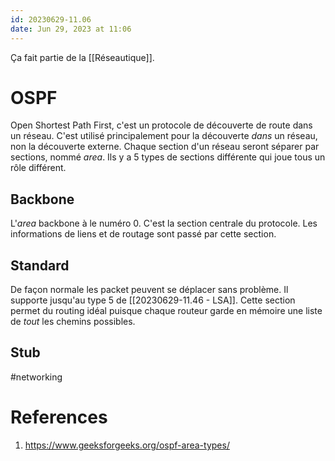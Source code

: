 ```yaml
---
id: 20230629-11.06
date: Jun 29, 2023 at 11:06
---
```


Ça fait partie de la [[Réseautique]].

# OSPF

Open Shortest Path First, c'est un protocole de découverte de route dans un réseau. C'est utilisé principalement pour la découverte *dans* un réseau, non la découverte externe. Chaque section d'un réseau seront séparer par sections, nommé *area*. Ils y a 5 types de sections différente qui joue tous un rôle différent.

## Backbone

L'*area* backbone à le numéro 0. C'est la section centrale du protocole. Les informations de liens et de routage sont passé par cette section. 

## Standard

De façon normale les packet peuvent se déplacer sans problème. Il supporte jusqu'au type 5 de [[20230629-11.46 - LSA]]. Cette section permet du routing idéal puisque chaque routeur garde en mémoire une liste de *tout* les chemins possibles. 

## Stub

#networking 

# References
1. https://www.geeksforgeeks.org/ospf-area-types/
